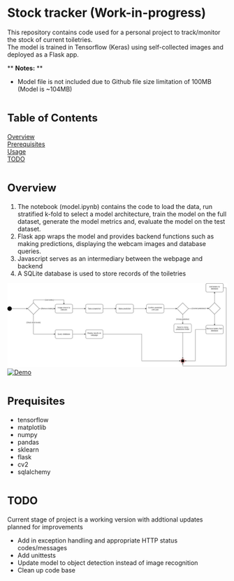 # Stock tracker (Work-in-progress)
This repository contains code used for a personal project to track/monitor the stock of current toiletries.  
The model is trained in Tensorflow (Keras) using self-collected images and deployed as a Flask app.  

** **Notes:** **
* Model file is not included due to Github file size limitation of 100MB (Model is ~104MB)

# <font size="5"> Table of Contents </font>
[Overview](#overview)  
[Prerequisites](#prequisites)  
[Usage](#usage)  
[TODO](#todo)

# <font size="5"> Overview </font>
1. The notebook (model.ipynb) contains the code to load the data, run stratified k-fold to select a model architecture, train the model on the full dataset, generate the model metrics and, evaluate the model on the test dataset.
2. Flask app wraps the model and provides backend functions such as making predictions, displaying the webcam images and database queries.
3. Javascript serves as an intermediary between the webpage and backend 
4. A SQLite database is used to store records of the toiletries

![Overview](./videos_images/overview.jpg "Overview")
[![Demo](./videos_images/demo.gif)](https://youtu.be/Nhm-BBN-o2o)

# <font size="5"> Prequisites </font>
* tensorflow    
* matplotlib
* numpy
* pandas
* sklearn
* flask
* cv2
* sqlalchemy

# <font size="5"> TODO </font>
Current stage of project is a working version with addtional updates planned for improvements
* Add in exception handling and appropriate HTTP status codes/messages
* Add unittests
* Update model to object detection instead of image recognition
* Clean up code base